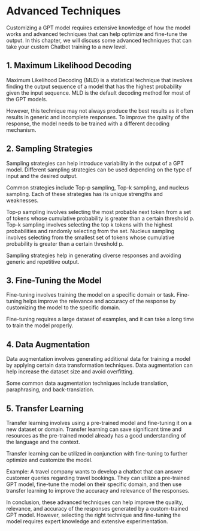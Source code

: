 # Advanced Techniques

Customizing a GPT model requires extensive knowledge of how the model works and advanced techniques that can help optimize and fine-tune the output. In this chapter, we will discuss some advanced techniques that can take your custom Chatbot training to a new level.

## 1. Maximum Likelihood Decoding

Maximum Likelihood Decoding (MLD) is a statistical technique that involves finding the output sequence of a model that has the highest probability given the input sequence. MLD is the default decoding method for most of the GPT models.

However, this technique may not always produce the best results as it often results in generic and incomplete responses. To improve the quality of the response, the model needs to be trained with a different decoding mechanism.

## 2. Sampling Strategies

Sampling strategies can help introduce variability in the output of a GPT model. Different sampling strategies can be used depending on the type of input and the desired output.

Common strategies include Top-p sampling, Top-k sampling, and nucleus sampling. Each of these strategies has its unique strengths and weaknesses.

Top-p sampling involves selecting the most probable next token from a set of tokens whose cumulative probability is greater than a certain threshold p. Top-k sampling involves selecting the top k tokens with the highest probabilities and randomly selecting from the set. Nucleus sampling involves selecting from the smallest set of tokens whose cumulative probability is greater than a certain threshold p.

Sampling strategies help in generating diverse responses and avoiding generic and repetitive output.

## 3. Fine-Tuning the Model

Fine-tuning involves training the model on a specific domain or task. Fine-tuning helps improve the relevance and accuracy of the response by customizing the model to the specific domain.

Fine-tuning requires a large dataset of examples, and it can take a long time to train the model properly.

## 4. Data Augmentation

Data augmentation involves generating additional data for training a model by applying certain data transformation techniques. Data augmentation can help increase the dataset size and avoid overfitting.

Some common data augmentation techniques include translation, paraphrasing, and back-translation.

## 5. Transfer Learning

Transfer learning involves using a pre-trained model and fine-tuning it on a new dataset or domain. Transfer learning can save significant time and resources as the pre-trained model already has a good understanding of the language and the context.

Transfer learning can be utilized in conjunction with fine-tuning to further optimize and customize the model.

Example: A travel company wants to develop a chatbot that can answer customer queries regarding travel bookings. They can utilize a pre-trained GPT model, fine-tune the model on their specific domain, and then use transfer learning to improve the accuracy and relevance of the responses.

In conclusion, these advanced techniques can help improve the quality, relevance, and accuracy of the responses generated by a custom-trained GPT model. However, selecting the right technique and fine-tuning the model requires expert knowledge and extensive experimentation.
